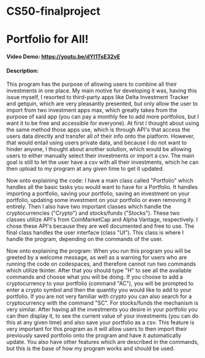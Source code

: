 # CS50-finalproject
# Portfolio for All!
#### Video Demo:  https://youtu.be/dYI1TsE32vE
#### Description:

This program has the purpose of allowing users to combine all their investments in one place. My main motive for developing it was, having this issue myself, I resorted to third-party apps like Delta Investment Tracker and getquin, which are very pleasantly presented, but only allow the user to import from two investment apps max, which greatly takes from the purpose of said app (you can pay a monthly fee to add more portfolios, but I want it to be free and accessible for everyone). At first I thought about using the same method those apps use, which is through API's that access the users data directly and transfer all of their info onto the platform. However, that would entail using users private data, and because I do not want to hinder anyone, I thought about another solution, which would be allowing users to either manually select their investments or import a csv. The main goal is still to let the user have a csv with all their investments, which he can then upload to my program at any given time to get it updated.

Now onto explaining the code:
I have a main class called "Portfolio" which handles all the basic tasks you would want to have for a Portfolio. It handles importing a portfolio, saving your portfolio, saving an investment on your portfolio, updating some investment on your portfolio or even removing it entirely.
Then I also have two important classes which handle the cryptocurrencies ("Crypto") and stocks/funds ("Stocks"). These two classes utilize API's from CoinMarketCap and Alpha Vantage, respectively. I chose these API's because they are well documented and free to use.
The final class handles the user interface (class "UI"). This class is where I handle the program, depending on the commands of the user.

Now onto explaining the program:
When you run this program you will be greeted by a welcome message, as well as a warning for users who are running the code on codespaces, and therefore cannot run two commands which utilize tkinter. After that you should type "H" to see all the available commands and choose what you will be doing. If you choose to add a cryptocurrency to your portfolio (command "AC"), you will be prompted to enter a crypto symbol and then the quantity you would like to add to your portfolio. If you are not very familiar with crypto you can also search for a cryptocurrency with the command "SC". For stocks/funds the mechanism is very similar. After having all the investments you desire in your portfolio you can then display it, to see the current value of your investments (you can do this at any given time) and also save your portfolio as a csv. This feature is very important for this program as it will allow users to then import their previously saved portfolio onto the program and have it automatically update. You also have other features which are described in the commands, but this is the base of how my program works and should be used.

